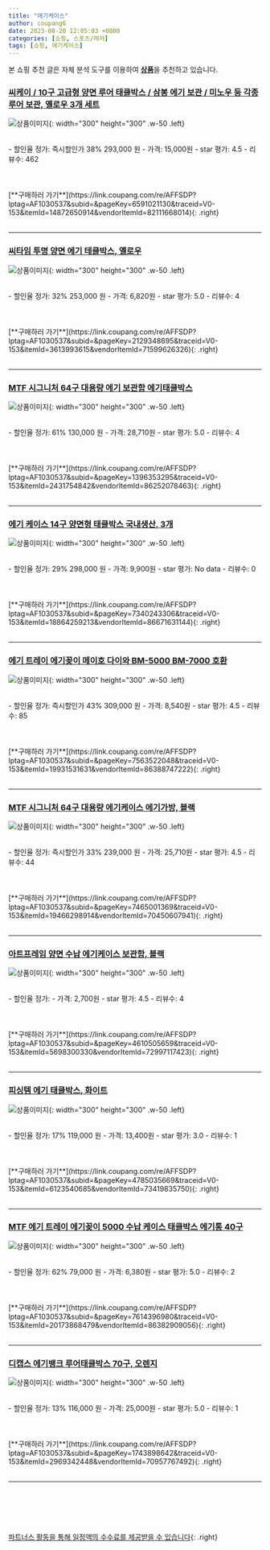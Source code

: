 ```yaml
---
title: "에기케이스"
author: coupang6
date: 2023-08-20 12:05:03 +0800
categories: [쇼핑, 스포츠/레저]
tags: [쇼핑, 에기케이스]
---
```


본 쇼핑 추천 글은 자체 분석 도구를 이용하여 [**상품**](https://link.coupang.com/a/bao1ui)을 추천하고 있습니다.

### [씨케이 / 10구 고급형 양면 루어 태클박스 / 삼봉 에기 보관 / 미노우 등 각종 루어 보관, 옐로우 3개 세트](https://link.coupang.com/re/AFFSDP?lptag=AF1030537&subid=&pageKey=6591021130&traceid=V0-153&itemId=14872650914&vendorItemId=82111668014)

![상품이미지](https://thumbnail7.coupangcdn.com/thumbnails/remote/230x230ex/image/vendor_inventory/1acb/569e9bdb96a2229127439d912e58b70cd40a356807e37b6c9023403c1eac.jpg){: width="300" height="300" .w-50 .left}


<br>
- 할인율 정가: 즉시할인가 38%  293,000   원
- 가격: 15,000원
- star 평가: 4.5
- 리뷰수: 462
<br>
<br>
<br>
<br>
[**구매하러 가기**](https://link.coupang.com/re/AFFSDP?lptag=AF1030537&subid=&pageKey=6591021130&traceid=V0-153&itemId=14872650914&vendorItemId=82111668014){: .right}
<br>
<br>

---

### [씨타임 투명 양면 에기 테클박스, 옐로우](https://link.coupang.com/re/AFFSDP?lptag=AF1030537&subid=&pageKey=2129348695&traceid=V0-153&itemId=3613993615&vendorItemId=71599626326)

![상품이미지](https://thumbnail8.coupangcdn.com/thumbnails/remote/230x230ex/image/retail/images/2020/09/17/16/9/e3fd5643-e35d-45b5-8c0b-886213ba17e3.jpg){: width="300" height="300" .w-50 .left}


<br>
- 할인율 정가: 32%  253,000   원
- 가격: 6,820원
- star 평가: 5.0
- 리뷰수: 4
<br>
<br>
<br>
<br>
[**구매하러 가기**](https://link.coupang.com/re/AFFSDP?lptag=AF1030537&subid=&pageKey=2129348695&traceid=V0-153&itemId=3613993615&vendorItemId=71599626326){: .right}
<br>
<br>

---

### [MTF 시그니처 64구 대용량 에기 보관함 에기태클박스](https://link.coupang.com/re/AFFSDP?lptag=AF1030537&subid=&pageKey=1396353295&traceid=V0-153&itemId=2431754842&vendorItemId=86252078463)

![상품이미지](https://thumbnail8.coupangcdn.com/thumbnails/remote/230x230ex/image/vendor_inventory/757f/1238f16a0fb80794ca2c388abfc6df40a1b4cf9cdfd09ce393c160b5cde6.jpg){: width="300" height="300" .w-50 .left}


<br>
- 할인율 정가: 61%  130,000   원
- 가격: 28,710원
- star 평가: 5.0
- 리뷰수: 4
<br>
<br>
<br>
<br>
[**구매하러 가기**](https://link.coupang.com/re/AFFSDP?lptag=AF1030537&subid=&pageKey=1396353295&traceid=V0-153&itemId=2431754842&vendorItemId=86252078463){: .right}
<br>
<br>

---

### [에기 케이스 14구 양면형 태클박스 국내생산, 3개](https://link.coupang.com/re/AFFSDP?lptag=AF1030537&subid=&pageKey=7340243306&traceid=V0-153&itemId=18864259213&vendorItemId=86671631144)

![상품이미지](https://thumbnail8.coupangcdn.com/thumbnails/remote/230x230ex/image/vendor_inventory/bd98/45d9e27816b027214d8772b4008aa1f593fa33002d575b76fe109d3a52e5.jpg){: width="300" height="300" .w-50 .left}


<br>
- 할인율 정가: 29%  298,000   원
- 가격: 9,900원
- star 평가: No data
- 리뷰수: 0
<br>
<br>
<br>
<br>
[**구매하러 가기**](https://link.coupang.com/re/AFFSDP?lptag=AF1030537&subid=&pageKey=7340243306&traceid=V0-153&itemId=18864259213&vendorItemId=86671631144){: .right}
<br>
<br>

---

### [에기 트레이 에기꽂이 메이호 다이와 BM-5000 BM-7000 호환](https://link.coupang.com/re/AFFSDP?lptag=AF1030537&subid=&pageKey=7563522048&traceid=V0-153&itemId=19931531631&vendorItemId=86388747222)

![상품이미지](https://thumbnail7.coupangcdn.com/thumbnails/remote/230x230ex/image/vendor_inventory/1d14/faf8c316edcd41f5fd4a2f29fb221628cd7b3c035745b0b1a934c6af6117.jpg){: width="300" height="300" .w-50 .left}


<br>
- 할인율 정가: 즉시할인가 43%  309,000   원
- 가격: 8,540원
- star 평가: 4.5
- 리뷰수: 85
<br>
<br>
<br>
<br>
[**구매하러 가기**](https://link.coupang.com/re/AFFSDP?lptag=AF1030537&subid=&pageKey=7563522048&traceid=V0-153&itemId=19931531631&vendorItemId=86388747222){: .right}
<br>
<br>

---

### [MTF 시그니처 64구 대용량 에기케이스 에기가방, 블랙](https://link.coupang.com/re/AFFSDP?lptag=AF1030537&subid=&pageKey=7465001369&traceid=V0-153&itemId=19466298914&vendorItemId=70450607941)

![상품이미지](https://thumbnail7.coupangcdn.com/thumbnails/remote/230x230ex/image/vendor_inventory/a7e8/9ad6eda6c54f1288a5e093230b3f1875c21b5cba350aa9bc4824f983b5bb.jpg){: width="300" height="300" .w-50 .left}


<br>
- 할인율 정가: 즉시할인가 33%  239,000   원
- 가격: 25,710원
- star 평가: 4.5
- 리뷰수: 44
<br>
<br>
<br>
<br>
[**구매하러 가기**](https://link.coupang.com/re/AFFSDP?lptag=AF1030537&subid=&pageKey=7465001369&traceid=V0-153&itemId=19466298914&vendorItemId=70450607941){: .right}
<br>
<br>

---

### [아트프레임 양면 수납 에기케이스 보관함, 블랙](https://link.coupang.com/re/AFFSDP?lptag=AF1030537&subid=&pageKey=4610505659&traceid=V0-153&itemId=5698300330&vendorItemId=72997117423)

![상품이미지](https://thumbnail8.coupangcdn.com/thumbnails/remote/230x230ex/image/vendor_inventory/d1b8/39f985185348c78928e6c7c5047fa5c0115bbca7daafce3266622505e810.jpg){: width="300" height="300" .w-50 .left}


<br>
- 할인율 정가: 
- 가격: 2,700원
- star 평가: 4.5
- 리뷰수: 4
<br>
<br>
<br>
<br>
[**구매하러 가기**](https://link.coupang.com/re/AFFSDP?lptag=AF1030537&subid=&pageKey=4610505659&traceid=V0-153&itemId=5698300330&vendorItemId=72997117423){: .right}
<br>
<br>

---

### [피싱템 에기 태클박스, 화이트](https://link.coupang.com/re/AFFSDP?lptag=AF1030537&subid=&pageKey=4785035669&traceid=V0-153&itemId=6123540685&vendorItemId=73419835750)

![상품이미지](https://thumbnail6.coupangcdn.com/thumbnails/remote/230x230ex/image/rs_quotation_api/yszvdtqc/556a14c6cebd4568bc6b5075120839dc.jpg){: width="300" height="300" .w-50 .left}


<br>
- 할인율 정가: 17%  119,000   원
- 가격: 13,400원
- star 평가: 3.0
- 리뷰수: 1
<br>
<br>
<br>
<br>
[**구매하러 가기**](https://link.coupang.com/re/AFFSDP?lptag=AF1030537&subid=&pageKey=4785035669&traceid=V0-153&itemId=6123540685&vendorItemId=73419835750){: .right}
<br>
<br>

---

### [MTF 에기 트레이 에기꽂이 5000 수납 케이스 태클박스 에기통 40구](https://link.coupang.com/re/AFFSDP?lptag=AF1030537&subid=&pageKey=7614396980&traceid=V0-153&itemId=20173868479&vendorItemId=86382909056)

![상품이미지](https://thumbnail6.coupangcdn.com/thumbnails/remote/230x230ex/image/vendor_inventory/ae1d/c7913f18a06a900e40554f89725dcd0d8fe3c23b9c6860965a6bfa1f39d8.jpg){: width="300" height="300" .w-50 .left}


<br>
- 할인율 정가: 62%  79,000   원
- 가격: 6,380원
- star 평가: 5.0
- 리뷰수: 2
<br>
<br>
<br>
<br>
[**구매하러 가기**](https://link.coupang.com/re/AFFSDP?lptag=AF1030537&subid=&pageKey=7614396980&traceid=V0-153&itemId=20173868479&vendorItemId=86382909056){: .right}
<br>
<br>

---

### [디캡스 에기뱅크 루어태클박스 70구, 오렌지](https://link.coupang.com/re/AFFSDP?lptag=AF1030537&subid=&pageKey=1743898642&traceid=V0-153&itemId=2969342448&vendorItemId=70957767492)

![상품이미지](https://thumbnail7.coupangcdn.com/thumbnails/remote/230x230ex/image/retail/images/2020/06/23/19/8/c9891b7a-f1ce-456b-80c7-2aa4583a7809.jpg){: width="300" height="300" .w-50 .left}


<br>
- 할인율 정가: 13%  116,000   원
- 가격: 25,000원
- star 평가: 5.0
- 리뷰수: 1
<br>
<br>
<br>
<br>
[**구매하러 가기**](https://link.coupang.com/re/AFFSDP?lptag=AF1030537&subid=&pageKey=1743898642&traceid=V0-153&itemId=2969342448&vendorItemId=70957767492){: .right}
<br>
<br>

---
<br><br><br><br><br> [파트너스 활동을 통해 일정액의 수수료를 제공받을 수 있습니다](https://link.coupang.com/a/bao1ui){: .right}